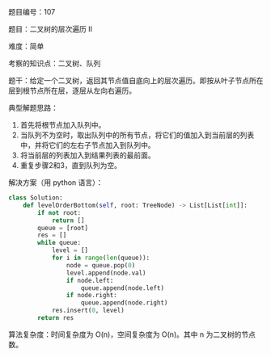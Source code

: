 题目编号：107

题目：二叉树的层次遍历 II

难度：简单

考察的知识点：二叉树、队列

题干：给定一个二叉树，返回其节点值自底向上的层次遍历。即按从叶子节点所在层到根节点所在层，逐层从左向右遍历。

典型解题思路：

1. 首先将根节点加入队列中。
2. 当队列不为空时，取出队列中的所有节点，将它们的值加入到当前层的列表中，并将它们的左右子节点加入到队列中。
3. 将当前层的列表加入到结果列表的最前面。
4. 重复步骤2和3，直到队列为空。

解决方案（用 python 语言）：

```python
class Solution:
    def levelOrderBottom(self, root: TreeNode) -> List[List[int]]:
        if not root:
            return []
        queue = [root]
        res = []
        while queue:
            level = []
            for i in range(len(queue)):
                node = queue.pop(0)
                level.append(node.val)
                if node.left:
                    queue.append(node.left)
                if node.right:
                    queue.append(node.right)
            res.insert(0, level)
        return res
```

算法复杂度：时间复杂度为 O(n)，空间复杂度为 O(n)。其中 n 为二叉树的节点数。